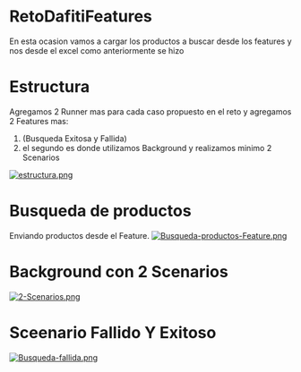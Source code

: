 # RetoDafitiFeatures
En esta ocasion vamos a cargar los productos a buscar desde los features y nos desde el excel como anteriormente se hizo

# Estructura
Agregamos 2 Runner mas para cada caso propuesto en el reto
y agregamos 2 Features mas:
1. (Busqueda Exitosa y Fallida)
2. el segundo es donde utilizamos Background y realizamos minimo 2 Scenarios

[![estructura.png](https://i.postimg.cc/vm73rZRX/estructura.png)](https://postimg.cc/HJxwHHk7)


# Busqueda de productos
Enviando productos desde el Feature.
[![Busqueda-productos-Feature.png](https://i.postimg.cc/PrzWVFVr/Busqueda-productos-Feature.png)](https://postimg.cc/QHCKHSrR)

# Background con 2 Scenarios
[![2-Scenarios.png](https://i.postimg.cc/FsRrwYDd/2-Scenarios.png)](https://postimg.cc/XXR6CYM4)

# Sceenario Fallido Y Exitoso
[![Busqueda-fallida.png](https://i.postimg.cc/FKthfDm3/Busqueda-fallida.png)](https://postimg.cc/bZR7W0Zw)
